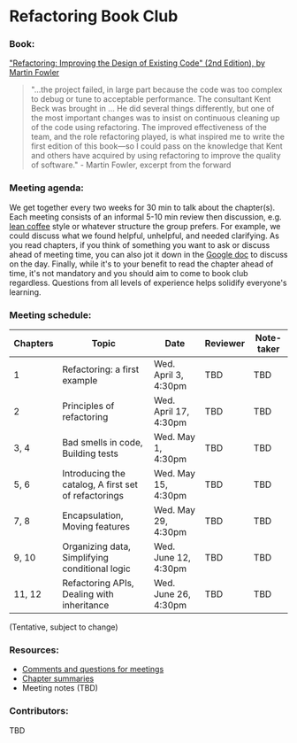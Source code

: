 # Refactoring Book Club

### Book:

["Refactoring: Improving the Design of Existing Code" (2nd Edition), by Martin Fowler](https://www.amazon.ca/Refactoring-Improving-Design-Existing-Code/dp/0134757599/ref=sr_1_1?crid=28WPJ77S2LZCH&keywords=refactoring+martin+fowler&qid=1552664077&s=gateway&sprefix=refactor%2Caps%2C-1&sr=8-1)

> "...the project failed, in large part because the code was too complex to debug or tune to acceptable performance. The consultant Kent Beck was brought in ... He did several things differently, but one of the most important changes was to insist on continuous cleaning up of the code using refactoring. The improved effectiveness of the team, and the role refactoring played, is what inspired me to write the first edition of this book—so I could pass on the knowledge that Kent and others have acquired by using refactoring to improve the quality of software." - Martin Fowler, excerpt from the forward

### Meeting agenda:

We get together every two weeks for 30 min to talk about the chapter(s). Each meeting consists of an informal 5-10 min review then discussion, e.g. [lean coffee](http://agilecoffee.com/leancoffee/) style or whatever structure the group prefers. For example, we could discuss what we found helpful, unhelpful, and needed clarifying. As you read chapters, if you think of something you want to ask or discuss ahead of meeting time, you can also jot it down in the [Google doc](https://docs.google.com/document/d/1riTzBFDNBvNPHss8z7qK7U1dtx73TgC7yUtzkn3fla8/edit?usp=sharing) to discuss on the day. Finally, while it's to your benefit to read the chapter ahead of time, it's not mandatory and you should aim to come to book club regardless. Questions from all levels of experience helps solidify everyone's learning.

### Meeting schedule:

| Chapters | Topic                                                | Date                  | Reviewer | Note-taker |
| -------- | ---------------------------------------------------- | --------------------- | -------- | ---------- |
| 1        | Refactoring: a first example                         | Wed. April 3, 4:30pm  | TBD      | TBD        |
| 2        | Principles of refactoring                            | Wed. April 17, 4:30pm | TBD      | TBD        |
| 3, 4     | Bad smells in code, Building tests                   | Wed. May 1, 4:30pm    | TBD      | TBD        |
| 5, 6     | Introducing the catalog, A first set of refactorings | Wed. May 15, 4:30pm   | TBD      | TBD        |
| 7, 8     | Encapsulation, Moving features                       | Wed. May 29, 4:30pm   | TBD      | TBD        |
| 9, 10    | Organizing data, Simplifying conditional logic       | Wed. June 12, 4:30pm  | TBD      | TBD        |
| 11, 12   | Refactoring APIs, Dealing with inheritance           | Wed. June 26, 4:30pm  | TBD      | TBD        |

(Tentative, subject to change)

### Resources:

- [Comments and questions for meetings](https://docs.google.com/document/d/1riTzBFDNBvNPHss8z7qK7U1dtx73TgC7yUtzkn3fla8/edit?usp=sharing)
- [Chapter summaries](./chapter-summaries.md)
- Meeting notes (TBD)

### Contributors:

TBD
